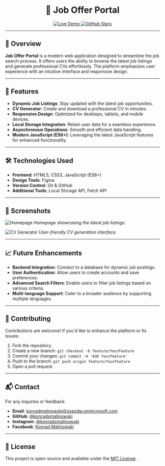 <h1 align="center">💼 Job Offer Portal</h1>
<p align="center">
  <a href="https://projekt-wit-portal.ct8.pl" target="_blank">
    <img src="https://img.shields.io/badge/Live%20Demo-Available-brightgreen?style=for-the-badge" alt="Live Demo">
  </a>
  <a href="https://github.com/konradxmalinowski/Portal-z-ofertami-o-prace" target="_blank">
    <img src="https://img.shields.io/github/stars/konradxmalinowski/Portal-z-ofertami-o-prace?style=for-the-badge" alt="GitHub Stars">
  </a>
</p>

---

## 📌 Overview

**Job Offer Portal** is a modern web application designed to streamline the job search process. It offers users the ability to browse the latest job listings and generate professional CVs effortlessly. The platform emphasizes user experience with an intuitive interface and responsive design.

---

## 🚀 Features

- **Dynamic Job Listings**: Stay updated with the latest job opportunities.
- **CV Generator**: Create and download a professional CV in minutes.
- **Responsive Design**: Optimized for desktops, tablets, and mobile devices.
- **Local Storage Integration**: Retain user data for a seamless experience.
- **Asynchronous Operations**: Smooth and efficient data handling.
- **Modern JavaScript (ES6+)**: Leveraging the latest JavaScript features for enhanced functionality.

---

## 🛠️ Technologies Used

- **Frontend**: HTML5, CSS3, JavaScript (ES6+)
- **Design Tools**: Figma
- **Version Control**: Git & GitHub
- **Additional Tools**: Local Storage API, Fetch API

---

## 📸 Screenshots

![Homepage](https://via.placeholder.com/800x400.png?text=Homepage+Screenshot)
*Homepage showcasing the latest job listings.*

![CV Generator](https://via.placeholder.com/800x400.png?text=CV+Generator+Screenshot)
*User-friendly CV generation interface.*


---

## 📈 Future Enhancements

- **Backend Integration**: Connect to a database for dynamic job postings.
- **User Authentication**: Allow users to create accounts and save preferences.
- **Advanced Search Filters**: Enable users to filter job listings based on various criteria.
- **Multi-language Support**: Cater to a broader audience by supporting multiple languages.

---

## 🤝 Contributing

Contributions are welcome! If you'd like to enhance the platform or fix issues:

1. Fork the repository.
2. Create a new branch: `git checkout -b feature/YourFeature`
3. Commit your changes: `git commit -m 'Add YourFeature'`
4. Push to the branch: `git push origin feature/YourFeature`
5. Open a pull request.

---

## 📬 Contact

For any inquiries or feedback:

- **Email**: [konradmalinowski@zsezdw.onmicrosoft.com](mailto:konradmalinowski@zsezdw.onmicrosoft.com)
- **GitHub**: [@konradxmalinowski](https://github.com/konradxmalinowski)
- **Instagram**: [@konradxmalinowski](https://www.instagram.com/konradxmalinowski/)
- **Facebook**: [Konrad Malinowski](https://www.facebook.com/konradxmalinowski/)

---

## 📄 License

This project is open-source and available under the [MIT License](LICENSE).



